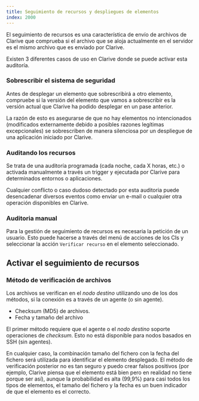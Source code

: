 ```yaml
---
title: Seguimiento de recursos y despliegues de elementos
index: 2000
---
```


El seguimiento de recursos es una característica de envío de archivos de Clarive 
que comprueba si el archivo que se aloja actualmente en el servidor es el mismo 
archivo que es enviado por Clarive.

Existen 3 diferentes casos de uso en Clarive donde se puede activar esta auditoría.

### Sobrescribir el sistema de seguridad

Antes de desplegar un elemento que sobrescribirá a otro elemento, compruebe 
si la versión del elemento que vamos a sobrescribir es la versión 
actual que Clarive ha podido desplegar en un pase anterior.

La razón de esto es asegurarse de que no hay elementos no intencionados 
(modificados externamente debido a posibles razones legítimas excepcionales) se 
sobrescriben de manera silenciosa por un despliegue de una aplicación iniciado 
por Clarive.

### Auditando los recursos

Se trata de una auditoría programada (cada noche, cada X horas, etc.) o 
activada manualmente a través un trigger y ejecutada por Clarive para determinados 
entornos o aplicaciones.

Cualquier conflicto o caso dudoso detectado por esta auditoria puede desencadenar 
diversos eventos como enviar un e-mail o cualquier otra operación disponibles 
en Clarive.


### Auditoria manual

Para la gestión de seguimiento de recursos es necesaria la petición de un 
usuario. Esto puede hacerse a través del menú de acciones de los CIs y 
seleccionar la acción `Verificar recurso` en el elemento seleccionado.


## Activar el seguimiento de recursos

### Método de verificación de archivos

Los archivos se verifican en el *nodo destino* utilizando uno de los dos 
métodos, si la conexión es a través de un agente (o sin agente).

- Checksum (MD5) de archivos.
- Fecha y tamaño del archivo

El primer método requiere que el agente o el *nodo destino* soporte operaciones 
de *checksum*. Esto no está disponible para nodos basados en SSH (sin agentes).

En cualquier caso, la combinación tamaño del fichero con la fecha del fichero 
será utilizada para identificar el elemento desplegado. El método de verificación 
posterior no es tan seguro y puedo crear falsos positivos (por ejemplo, Clarive 
piensa que el elemento está bien pero en realidad no tiene porque ser así), aunque 
la probabilidad es alta (99,9%) para casi todos los tipos de elementos, el tamaño 
del fichero y la fecha es un buen indicador de que el elemento es el correcto.
